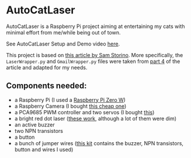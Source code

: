 # AutoCatLaser

AutoCatLaser is a Raspberry Pi project aiming at entertaining my cats with minimal effort from me/while being out of town. 

See AutoCatLaser Setup and Demo video [here](https://www.youtube.com/watch?v=PJFl5sFPFbk).

This project is based on [this article by Sam Storino](https://storiknow.com/automatic-cat-laser-pointer-toy-using-the-raspberry-pi/).
More specifically, the `LaserWrapper.py` and `GmailWrapper.py` files were taken from [part 4](https://storiknow.com/automatic-cat-laser-pointer-toy-using-raspberry-pi-part-four/) of the article and adapted for my needs.


## Components needed:
- a Raspberry Pi (I used a [Raspberry Pi Zero W](https://www.amazon.com/gp/product/B072N3X39J/ref=ppx_yo_dt_b_search_asin_title?ie=UTF8&psc=1))
- a Raspberry Camera (I bought [this cheap one](https://www.amazon.com/gp/product/B07M9Q43MX/ref=ppx_yo_dt_b_search_asin_title?ie=UTF8&psc=1))
- a PCA9685 PWM controller and two servos (I bought [this](https://www.amazon.com/gp/product/B0874CFBX8/ref=ppx_yo_dt_b_search_asin_title?ie=UTF8&psc=1))
- a bright red dot laser ([these work](https://www.amazon.com/gp/product/B071FT9HSV/ref=ppx_yo_dt_b_search_asin_title?ie=UTF8&psc=1), although a lot of them were dim)
- an active buzzer
- two NPN transistors
- a button
- a bunch of jumper wires ([this kit](https://www.amazon.com/gp/product/B01GHVNP0M/ref=ppx_yo_dt_b_search_asin_title?ie=UTF8&psc=1) contains the buzzer, NPN transistors, button and wires I used)



